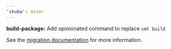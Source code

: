```yaml
---
'skuba': minor
---
```


**build-package:** Add opinionated command to replace `smt build`

See the [migration documentation](https://github.com/seek-oss/skuba/blob/master/docs/migrating-from-seek-module-toolkit.md) for more information.
